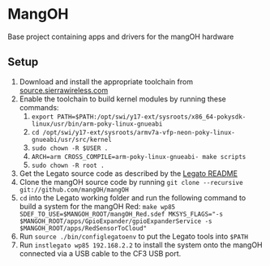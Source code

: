 # MangOH

Base project containing apps and drivers for the mangOH hardware

## Setup

1. Download and install the appropriate toolchain from [source.sierrawireless.com](https://source.sierrawireless.com/resources/legato/downloads/)
1. Enable the toolchain to build kernel modules by running these commands:
    1. `export PATH=$PATH:/opt/swi/y17-ext/sysroots/x86_64-pokysdk-linux/usr/bin/arm-poky-linux-gnueabi`
    1. `cd /opt/swi/y17-ext/sysroots/armv7a-vfp-neon-poky-linux-gnueabi/usr/src/kernel`
    1. `sudo chown -R $USER .`
    1. `ARCH=arm CROSS_COMPILE=arm-poky-linux-gnueabi- make scripts`
    1. `sudo chown -R root .`
1. Get the Legato source code as described by the [Legato README](https://github.com/legatoproject/legato-af/blob/master/README.md)
1. Clone the mangOH source code by running `git clone --recursive git://github.com/mangOH/mangOH`
1. `cd` into the Legato working folder and run the following command to build a system for the mangOH Red: `make wp85 SDEF_TO_USE=$MANGOH_ROOT/mangOH_Red.sdef MKSYS_FLAGS="-s $MANGOH_ROOT/apps/GpioExpander/gpioExpanderService -s $MANGOH_ROOT/apps/RedSensorToCloud"`
1. Run `source ./bin/configlegatoenv` to put the Legato tools into `$PATH`
1. Run `instlegato wp85 192.168.2.2` to install the system onto the mangOH connected via a USB cable to the CF3 USB port.
